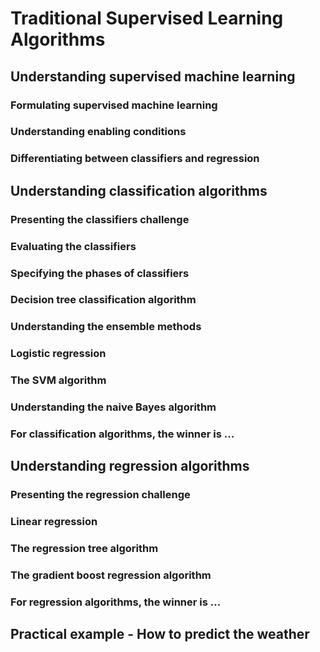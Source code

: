 # Traditional Supervised Learning Algorithms

## Understanding supervised machine learning

### Formulating supervised machine learning

### Understanding enabling conditions

### Differentiating between classifiers and regression

## Understanding classification algorithms

### Presenting the classifiers challenge

### Evaluating the classifiers

### Specifying the phases of classifiers

### Decision tree classification algorithm

### Understanding the ensemble methods

### Logistic regression

### The SVM algorithm

### Understanding the naive Bayes algorithm

### For classification algorithms, the winner is ...

## Understanding regression algorithms

### Presenting the regression challenge

### Linear regression

### The regression tree algorithm

### The gradient boost regression algorithm

### For regression algorithms, the winner is ...

## Practical example - How to predict the weather